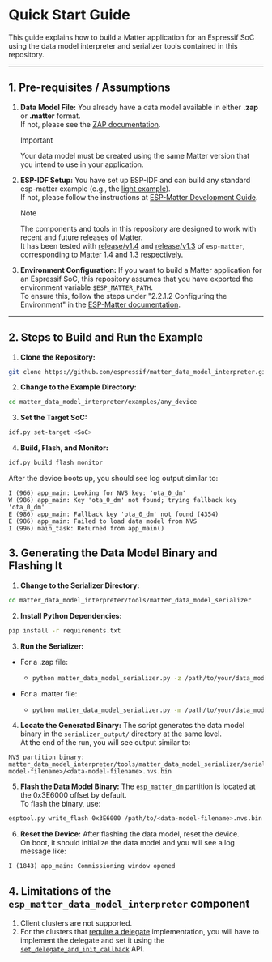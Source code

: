 # Quick Start Guide

This guide explains how to build a Matter application for an Espressif SoC using the data model interpreter and serializer tools contained in this repository.

---

## 1. Pre-requisites / Assumptions

1. **Data Model File:**
   You already have a data model available in either **.zap** or **.matter** format.  
   If not, please see the [ZAP documentation](https://github.com/project-chip/connectedhomeip/blob/master/docs/zap_and_codegen/zap_intro.md).  

   > [!IMPORTANT]
   > Your data model must be created using the same Matter version that you intend to use in your application.
2. **ESP-IDF Setup:**
   You have set up ESP-IDF and can build any standard esp-matter example (e.g., the [light example](https://github.com/espressif/esp-matter/tree/main/examples/light)).  
   If not, please follow the instructions at [ESP-Matter Development Guide](https://docs.espressif.com/projects/esp-matter/en/latest/esp32/developing.html).  
   
   > [!NOTE]
   > The components and tools in this repository are designed to work with recent and future releases of Matter.  
   > It has been tested with [release/v1.4](https://github.com/espressif/esp-matter/tree/release/v1.4) and [release/v1.3](https://github.com/espressif/esp-matter/tree/release/v1.3) of `esp-matter`, corresponding to Matter 1.4 and 1.3 respectively.
3. **Environment Configuration:**
   If you want to build a Matter application for an Espressif SoC, this repository assumes that you have exported the environment variable `$ESP_MATTER_PATH`.  
   To ensure this, follow the steps under "2.2.1.2 Configuring the Environment" in the [ESP-Matter documentation](https://docs.espressif.com/projects/esp-matter/en/latest/esp32/developing.html#id2).

---

## 2. Steps to Build and Run the Example

1. **Clone the Repository:**

```bash
git clone https://github.com/espressif/matter_data_model_interpreter.git
```

2. **Change to the Example Directory:**
```bash
cd matter_data_model_interpreter/examples/any_device
```

3. **Set the Target SoC:**
```bash
idf.py set-target <SoC>
```

4. **Build, Flash, and Monitor:**
```bash
idf.py build flash monitor
```

After the device boots up, you should see log output similar to:
```
I (966) app_main: Looking for NVS key: 'ota_0_dm'
W (986) app_main: Key 'ota_0_dm' not found; trying fallback key 'ota_0_dm'
E (986) app_main: Fallback key 'ota_0_dm' not found (4354)
E (986) app_main: Failed to load data model from NVS
I (996) main_task: Returned from app_main()
```

## 3. Generating the Data Model Binary and Flashing It

1. **Change to the Serializer Directory:**

```bash
cd matter_data_model_interpreter/tools/matter_data_model_serializer
```

2. **Install Python Dependencies:**

```bash
pip install -r requirements.txt
```
3. **Run the Serializer:**

  - For a .zap file:

    - ```bash
      python matter_data_model_serializer.py -z /path/to/your/data_model.zap

  - For a .matter file:

    - ```bash
      python matter_data_model_serializer.py -m /path/to/your/data_model.matter
      ```
4. **Locate the Generated Binary:**
The script generates the data model binary in the `serializer_output/` directory at the same level.  
At the end of the run, you will see output similar to:
```
NVS partition binary: matter_data_model_interpreter/tools/matter_data_model_serializer/serializer_output/<data-model-filename>/<data-model-filename>.nvs.bin
```
5. **Flash the Data Model Binary:**
    The `esp_matter_dm` partition is located at the 0x3E6000 offset by default.  
    To flash the binary, use:

```bash
esptool.py write_flash 0x3E6000 /path/to/<data-model-filename>.nvs.bin
```

6. **Reset the Device:**
After flashing the data model, reset the device.  
On boot, it should initialize the data model and you will see a log message like:
```
I (1843) app_main: Commissioning window opened
```

## 4. Limitations of the `esp_matter_data_model_interpreter` component

1. Client clusters are not supported.
2. For the clusters that [require a delegate](https://docs.espressif.com/projects/esp-matter/en/latest/esp32/app_guide.html#delegate-implementation) implementation, you will have to implement the delegate and set it using the [`set_delegate_and_init_callback`](https://github.com/espressif/esp-matter/blob/b6a21bcc2400575c7bcc323a05de83110afd5c21/components/esp_matter/esp_matter_core.h#L501) API.
